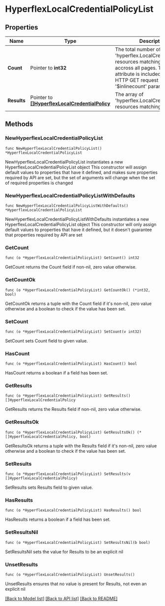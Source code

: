 # HyperflexLocalCredentialPolicyList

## Properties

Name | Type | Description | Notes
------------ | ------------- | ------------- | -------------
**Count** | Pointer to **int32** | The total number of &#39;hyperflex.LocalCredentialPolicy&#39; resources matching the request, accross all pages. The &#39;Count&#39; attribute is included when the HTTP GET request includes the &#39;$inlinecount&#39; parameter. | [optional] 
**Results** | Pointer to [**[]HyperflexLocalCredentialPolicy**](HyperflexLocalCredentialPolicy.md) | The array of &#39;hyperflex.LocalCredentialPolicy&#39; resources matching the request. | [optional] 

## Methods

### NewHyperflexLocalCredentialPolicyList

`func NewHyperflexLocalCredentialPolicyList() *HyperflexLocalCredentialPolicyList`

NewHyperflexLocalCredentialPolicyList instantiates a new HyperflexLocalCredentialPolicyList object
This constructor will assign default values to properties that have it defined,
and makes sure properties required by API are set, but the set of arguments
will change when the set of required properties is changed

### NewHyperflexLocalCredentialPolicyListWithDefaults

`func NewHyperflexLocalCredentialPolicyListWithDefaults() *HyperflexLocalCredentialPolicyList`

NewHyperflexLocalCredentialPolicyListWithDefaults instantiates a new HyperflexLocalCredentialPolicyList object
This constructor will only assign default values to properties that have it defined,
but it doesn't guarantee that properties required by API are set

### GetCount

`func (o *HyperflexLocalCredentialPolicyList) GetCount() int32`

GetCount returns the Count field if non-nil, zero value otherwise.

### GetCountOk

`func (o *HyperflexLocalCredentialPolicyList) GetCountOk() (*int32, bool)`

GetCountOk returns a tuple with the Count field if it's non-nil, zero value otherwise
and a boolean to check if the value has been set.

### SetCount

`func (o *HyperflexLocalCredentialPolicyList) SetCount(v int32)`

SetCount sets Count field to given value.

### HasCount

`func (o *HyperflexLocalCredentialPolicyList) HasCount() bool`

HasCount returns a boolean if a field has been set.

### GetResults

`func (o *HyperflexLocalCredentialPolicyList) GetResults() []HyperflexLocalCredentialPolicy`

GetResults returns the Results field if non-nil, zero value otherwise.

### GetResultsOk

`func (o *HyperflexLocalCredentialPolicyList) GetResultsOk() (*[]HyperflexLocalCredentialPolicy, bool)`

GetResultsOk returns a tuple with the Results field if it's non-nil, zero value otherwise
and a boolean to check if the value has been set.

### SetResults

`func (o *HyperflexLocalCredentialPolicyList) SetResults(v []HyperflexLocalCredentialPolicy)`

SetResults sets Results field to given value.

### HasResults

`func (o *HyperflexLocalCredentialPolicyList) HasResults() bool`

HasResults returns a boolean if a field has been set.

### SetResultsNil

`func (o *HyperflexLocalCredentialPolicyList) SetResultsNil(b bool)`

 SetResultsNil sets the value for Results to be an explicit nil

### UnsetResults
`func (o *HyperflexLocalCredentialPolicyList) UnsetResults()`

UnsetResults ensures that no value is present for Results, not even an explicit nil

[[Back to Model list]](../README.md#documentation-for-models) [[Back to API list]](../README.md#documentation-for-api-endpoints) [[Back to README]](../README.md)


